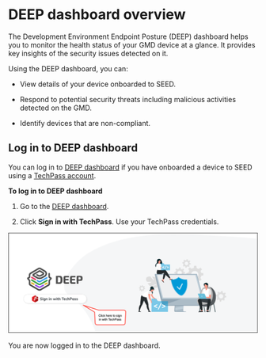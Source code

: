 # DEEP dashboard overview

The Development Environment Endpoint Posture (DEEP) dashboard helps you to monitor the health status of your GMD device at a glance. It provides key insights of the security issues detected on it. 

Using the DEEP dashboard, you can: 

- View details of your device onboarded to SEED. 

- Respond to potential security threats including malicious activities detected on the GMD. 

- Identify devices that are non-compliant. 

## Log in to DEEP dashboard

You can log in to [DEEP dashboard](https://dashboard.deep.tech.gov.sg/) if you have onboarded a device to SEED using a [TechPass account](https://docs.developer.tech.gov.sg/docs/techpass-user-guide/). 

**To log in to DEEP dashboard**

1. Go to the [DEEP dashboard](https://dashboard.deep.tech.gov.sg/). 

2. Click **Sign in with TechPass**. Use your TechPass credentials.

![log_in](images/deep-dashboard/sign-in-deep.png)

You are now logged in to the DEEP dashboard.  

 

 